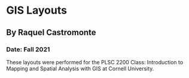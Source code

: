 # GIS Layouts
## By Raquel Castromonte
### Date: Fall 2021

These layouts were performed for the PLSC 2200 Class: Introduction to Mapping and Spatial Analysis with GIS at Cornell University.
